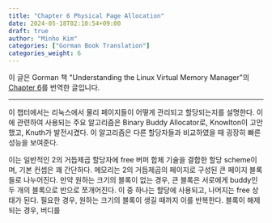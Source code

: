 ```yaml
---
title: "Chapter 6 Physical Page Allocation"
date: 2024-05-18T02:10:54+09:00
draft: true
author: "Minho Kim"
categories: ["Gorman Book Translation"]
categories_weight: 6
---
```


이 글은 Gorman 책 "Understanding the Linux Virtual Memory Manager"의 [Chapter 6](https://www.kernel.org/doc/gorman/html/understand/understand009.html)를 번역한 글입니다.

---

이 챕터에서는 리눅스에서 물리 페이지들이 어떻게 관리되고 할당되는지를 설명한다. 이에 관련하여 사용되는 주요 알고리즘은 Binary Buddy Allocator로, Knowlton이 고안했고, Knuth가 발전시켰다. 이 알고리즘은 다른 할당자들과 비교하였을 때 굉장히 빠른 성능을 보여준다.

이는 일반적인 2의 거듭제곱 할당자에 free 버퍼 합체 기술을 결합한 할당 scheme이며, 기본 컨셉은 꽤 간단하다. 메모리는 2의 거듭제곱의 페이지로 구성된 큰 페이지 블록들로 나누어진다. 만약 원하는 크기의 블록이 없는 경우, 큰 블록은 서로에게 buddy인 두 개의 블록으로 반으로 쪼개어진다. 이 중 하나는 할당에 사용되고, 나머지는 free 상태가 된다. 필요한 경우, 원하는 크기의 블록이 생길 때까지 이를 반복한다. 블록이 해제되는 경우, 버디를 
